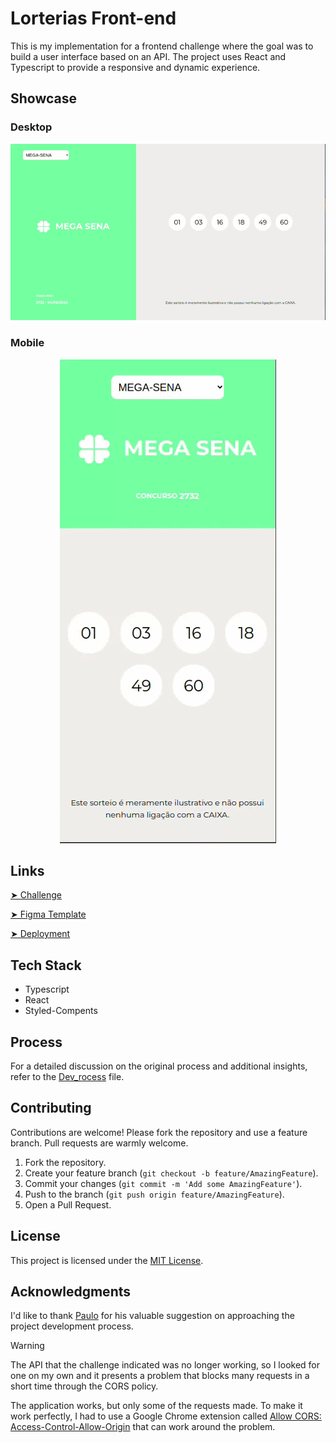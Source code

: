 # Lorterias Front-end

This is my implementation for a frontend challenge where the goal was to build a user interface based on an API. The project uses React and Typescript to provide a responsive and dynamic experience.

## Showcase

### Desktop

<p align="center">
<img src="./docs/desktop.gif">
</p>

### Mobile

<p align="center">
<img src="./docs/mobile.gif">
</p>

## Links

[➤ Challenge](https://github.com/brainnco-exs/readme-frontend?tab=readme-ov-file)

[➤ Figma Template](https://www.figma.com/design/H2qrYBCFMf4didYmxRwTxP/Brainn-Frontend-Challenge?node-id=1-2&t=ytWXpCHH0ynZNf7f-0)

[➤ Deployment](https://megasena-frontend.vercel.app/)

## Tech Stack

- Typescript
- React
- Styled-Compents

## Process

For a detailed discussion on the original process and additional insights, refer to the [Dev_rocess](docs/Dev_process.md) file.

## Contributing

Contributions are welcome! Please fork the repository and use a feature branch. Pull requests are warmly welcome.

1. Fork the repository.
2. Create your feature branch (`git checkout -b feature/AmazingFeature`).
3. Commit your changes (`git commit -m 'Add some AmazingFeature'`).
4. Push to the branch (`git push origin feature/AmazingFeature`).
5. Open a Pull Request.

## License

This project is licensed under the [MIT License](LICENSE).

## Acknowledgments

I'd like to thank [Paulo](https://github.com/PauloHFS) for his valuable suggestion on approaching the project development process.

> [!WARNING]
> The API that the challenge indicated was no longer working, so I looked for one on my own and it presents a problem that blocks many requests in a short time through the CORS policy.
>
> The application works, but only some of the requests made. To make it work perfectly, I had to use a Google Chrome extension called [Allow CORS: Access-Control-Allow-Origin](https://chromewebstore.google.com/detail/allow-cors-access-control/lhobafahddgcelffkeicbaginigeejlf?hl=pt-BR) that can work around the problem.
